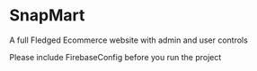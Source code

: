 # SnapMart
A full Fledged Ecommerce website with admin and user controls

Please include FirebaseConfig before you run the project 
